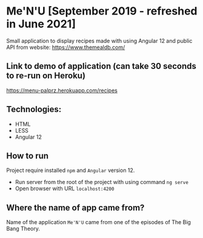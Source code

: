 # Me'N'U [September 2019 - refreshed in June 2021]

Small application to display recipes made with using Angular 12 and public API from website: https://www.themealdb.com/

## Link to demo of application (can take 30 seconds to re-run on Heroku)
https://menu-palprz.herokuapp.com/recipes

## Technologies:
- HTML
- LESS
- Angular 12

## How to run
Project require installed `npm` and `Angular` version 12.
- Run server from the root of the project with using command `ng serve`
- Open browser with URL `localhost:4200`

## Where the name of app came from?
Name of the application `Me'N'U` came from one of the episodes of The Big Bang Theory.
